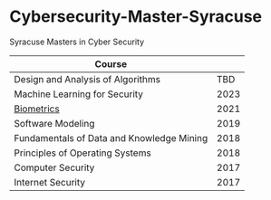 # Cybersecurity-Master-Syracuse
Syracuse Masters in Cyber Security  

| Course  | |
| ------------- | ------------- |
| Design and Analysis of Algorithms | TBD |
| Machine Learning for Security  | 2023 |
| [Biometrics](Biometrics-CIS-663/Readme.md)   | 2021 |
| Software Modeling | 2019 |
| Fundamentals of Data and Knowledge Mining | 2018 |
| Principles of Operating Systems | 2018 |
| Computer Security | 2017 |
| Internet Security | 2017 |